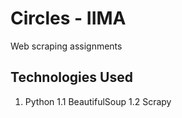 # Circles - IIMA
Web scraping assignments

## Technologies Used
1. Python
  1.1 BeautifulSoup
  1.2 Scrapy
